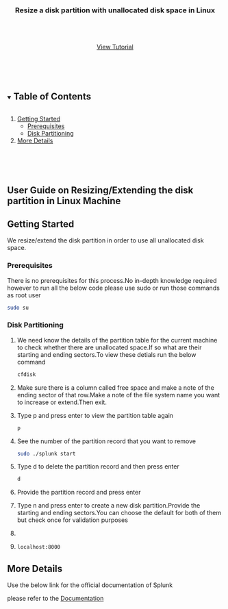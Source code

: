 <p align="center">
  <h3 align="center">Resize a disk partition with unallocated disk space in Linux </h3>

  <p align="center">
    <br />
    <br />
    <br />
    <a href="https://youtu.be/PgZu4PN50c8">View Tutorial</a>
  </p>
</p>


<br />
<br />
<br />

<!-- TABLE OF CONTENTS -->
<details open="open">
  <summary><h2 style="display: inline-block">Table of Contents</h2></summary>
  <ol>
    <li>
      <a href="#getting-started">Getting Started</a>
      <ul>
        <li><a href="#prerequisites">Prerequisites</a></li>
        <li><a href="#disk partitioning">Disk Partitioning</a></li>
      </ul>
    </li>
    <li><a href="#More Details">More Details</a></li>
  </ol>
</details>


<br />
<br />
<br />



<!-- ABOUT THE PROJECT -->
## User Guide on Resizing/Extending the disk partition in Linux Machine





<!-- GETTING STARTED -->
## Getting Started

We resize/extend the disk partition in order to use all unallocated disk space.

### Prerequisites

 There is no prerequisites for this process.No in-depth knowledge required however to run all the below code please use sudo or run those commands as root user 
  ```sh
  sudo su
  ```

### Disk Partitioning

1. We need know the details of the partition table for the current machine to check whether there are unallocated space.If so what are their starting and ending sectors.To view these detials run the below command
   ```sh
   cfdisk
   ```
2. Make sure there is a column called free space and make a note of the ending sector of that row.Make a note of the file system name you want to increase or extend.Then exit.


3. Type p and press enter to view the partition table again
   ```sh
   p
   ```
4. See the number of the partition record that you want to remove
   ```sh
   sudo ./splunk start
   ```
5. Type d to delete the partition record and then press enter
   ```sh
   d
   ```   

6. Provide the partition record and press enter

7. Type n and press enter to create a new disk partition.Provide the starting and ending sectors.You can choose the default for both of them but check once for validation purposes

8.  
9. 
   ```sh
   localhost:8000

<!-- USAGE EXAMPLES -->
## More Details

Use the below link for the official documentation of Splunk

 please refer to the [Documentation](https://docs.splunk.com/Documentation/Splunk/8.2.2/Installation/Chooseyourplatform)





